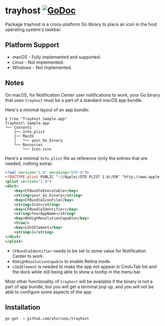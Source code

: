 # trayhost [![GoDoc](https://godoc.org/github.com/shurcooL/trayhost?status.svg)](https://godoc.org/github.com/shurcooL/trayhost)

Package trayhost is a cross-platform Go library to place an icon
in the host operating system's taskbar.

Platform Support
----------------

-	macOS - Fully implemented and supported.
-	Linux - Not implemented.
-	Windows - Not implemented.

Notes
-----

On macOS, for Notification Center user notifications to work, your Go binary that uses `trayhost` must be a part of a standard macOS app bundle.

Here's a minimal layout of an app bundle:

```
$ tree "Trayhost Sample.app"
Trayhost\ Sample.app
└── Contents
    ├── Info.plist
    ├── MacOS
    │   └── your_Go_binary
    └── Resources
        └── Icon.icns
```

Here's a minimal `Info.plist` file as reference (only the entries that are needed, nothing extra):

```XML
<?xml version="1.0" encoding="UTF-8"?>
<!DOCTYPE plist PUBLIC "-//Apple//DTD PLIST 1.0//EN" "http://www.apple.com/DTDs/PropertyList-1.0.dtd">
<plist version="1.0">
<dict>
	<key>CFBundleExecutable</key>
	<string>your_Go_binary</string>
	<key>CFBundleIconFile</key>
	<string>Icon</string>
	<key>CFBundleIdentifier</key>
	<string>YourAppName</string>
	<key>NSHighResolutionCapable</key>
	<true/>
	<key>LSUIElement</key>
	<string>1</string>
</dict>
</plist>
```

-	`CFBundleIdentifier` needs to be set to some value for Notification Center to work.
-	`NSHighResolutionCapable` to enable Retina mode.
-	`LSUIElement` is needed to make the app not appear in Cmd+Tab list and the dock while still being able to show a tooltip in the menu bar.

Most other functionality of `trayhost` will be available if the binary is not a part of app bundle, but you will get a terminal pop up, and you will not be able to configure some aspects of the app.

Installation
------------

```bash
go get -u github.com/shurcooL/trayhost
```
